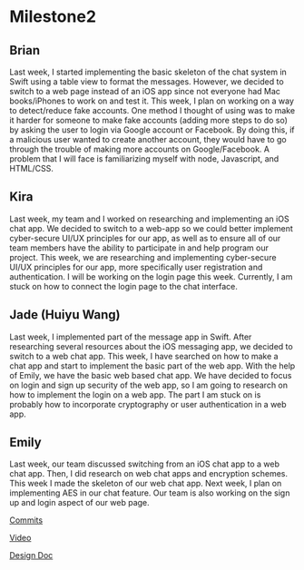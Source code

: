 # Milestone2

## Brian
Last week, I started implementing the basic skeleton of the chat system in Swift using a table view to format the messages. However, we decided to switch to a web page instead of an iOS app since not everyone had Mac books/iPhones to work on and test it. This week, I plan on working on a way to detect/reduce fake accounts. One method I thought of using was to make it harder for someone to make fake accounts (adding more steps to do so) by asking the user to login via Google account or Facebook. By doing this, if a malicious user wanted to create another account, they would have to go through the trouble of making more accounts on Google/Facebook. A problem that I will face is familiarizing myself with node, Javascript, and HTML/CSS.

## Kira
Last week, my team and I worked on researching and implementing an iOS chat app. We decided to switch to a web-app so we could better implement cyber-secure UI/UX principles for our app, as well as to ensure all of our team members have the ability to participate in and help program our project. This week, we are researching and implementing cyber-secure UI/UX principles for our app, more specifically user registration and authentication. I will be working on the login page this week. Currently, I am stuck on how to connect the login page to the chat interface.

## Jade (Huiyu Wang)
Last week, I implemented part of the message app in Swift. After researching several resources about the iOS messaging app, we decided to switch to a web chat app. This week, I have searched on how to make a chat app and start to implement the basic part of the web app. With the help of Emily, we have the basic web based chat app. We have decided to focus on login and sign up security of the web app, so I am going to research on how to implement the login on a web app. The part I am stuck on is probably how to incorporate cryptography or user authentication in a web app.

## Emily
Last week, our team discussed switching from an iOS chat app to a web chat app. Then, I did research on web chat apps and encryption schemes. This week I made the skeleton of our web chat app. Next week, I plan on implementing AES in our chat feature. Our team is also working on the sign up and login aspect of our web page.


[Commits](https://github.com/ECS153/final-project-group-6/commits/master)

[Video](https://drive.google.com/file/d/1nC-g1A_Xirgi5O4OMXUvZP23ofKonKwq/view?usp=sharing)

[Design Doc](https://docs.google.com/document/d/1vm11j8nEE6qRhWhGOlbQBqUcBaNt2D_XDwo3NaNZJ4E/edit)
